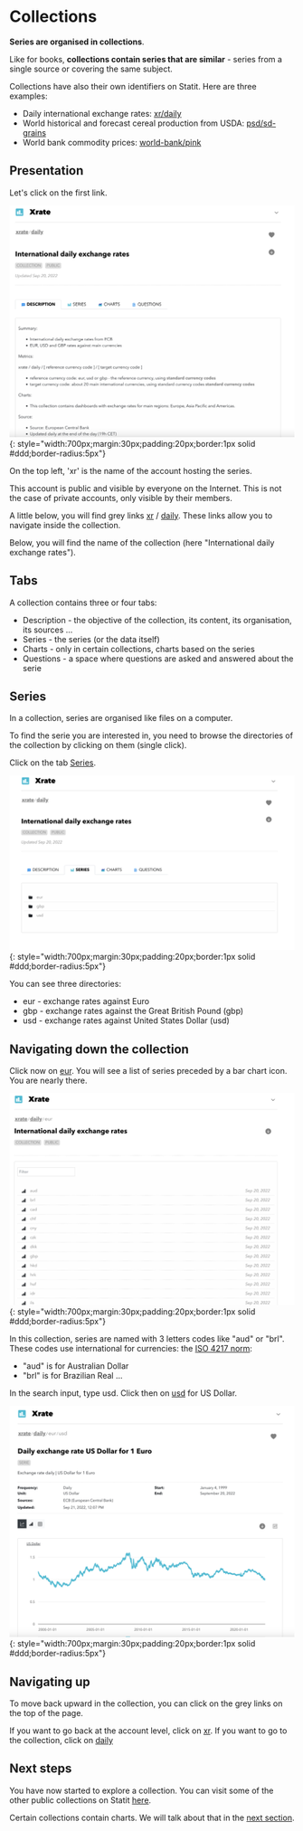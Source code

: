 # Collections

**Series are organised in collections**.

Like for books, **collections contain series that are similar** - series from a single source or covering the same subject.

Collections have also their own identifiers on Statit. Here are three examples:

- Daily international exchange rates: [xr/daily](https://www.gostatit.com/xr/daily)
- World historical and forecast cereal production from USDA: [psd/sd-grains](https://www.gostatit.com/psd/sd-grains)
- World bank commodity prices: [world-bank/pink](https://www.gostatit.com/world-bank/pink)

## Presentation

Let's click on the first link.

![Collection](/img/user-en_gs_org_1.png){: style="width:700px;margin:30px;padding:20px;border:1px solid #ddd;border-radius:5px"}

On the top left, 'xr' is the name of the account hosting the series.

This account is public and visible by everyone on the Internet. This is not the case of private accounts, only visible by their members.

A little below, you will find grey links [xr](https://www.gostatit.com/xr) / [daily](https://www.gostatit.com/xr/daily). These links allow you to navigate inside the collection.

Below, you will find the name of the collection (here "International daily exchange rates").


## Tabs

A collection contains three or four tabs:

- Description - the objective of the collection, its content, its organisation, its sources ...
- Series - the series (or the data itself)
- Charts - only in certain collections, charts based on the series
- Questions - a space where questions are asked and answered about the serie


## Series

In a collection, series are organised like files on a computer.

To find the serie you are interested in, you need to browse the directories of the collection by clicking on them (single click).

Click on the tab [Series](https://www.gostatit.com/xr/daily?tab=metrics).

![xr/daily](/img/user-en_gs_metrics_0.png){: style="width:700px;margin:30px;padding:20px;border:1px solid #ddd;border-radius:5px"}

You can see three directories:

- eur - exchange rates against Euro
- gbp - exchange rates against the Great British Pound (gbp)
- usd - exchange rates against United States Dollar (usd)

## Navigating down the collection

Click now on [eur](https://www.gostatit.com/xr/daily/eur). You will see a list of series preceded by a bar chart icon. You are nearly there.

![xr/daily/eur](/img/user-en_gs_metrics_1.png){: style="width:700px;margin:30px;padding:20px;border:1px solid #ddd;border-radius:5px"}

In this collection, series are named with 3 letters codes like "aud" or "brl". These codes use international for currencies: the [ISO 4217 norm](https://fr.wikipedia.org/wiki/ISO_4217):

- "aud" is for Australian Dollar
- "brl" is for Brazilian Real ...

In the search input, type usd. Click then on [usd](https://www.gostatit.com/xr/daily/eur/usd) for US Dollar.

![xr/daily](/img/user-en_gs_metrics_2.png){: style="width:700px;margin:30px;padding:20px;border:1px solid #ddd;border-radius:5px"}


## Navigating up

To move back upward in the collection, you can click on the grey links on the top of the page.

If you want to go back at the account level, click on [xr](https://www.gostatit.com/xr). If you want to go to the collection, click on [daily](https://www.gostatit.com/xr/daily)

## Next steps

You have now started to explore a collection. You can visit some of the other public collections on Statit [here](https://gostatit.com/public).

Certain collections contain charts. We will talk about that in the [next section](/gs/charts).
